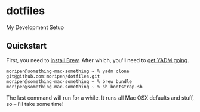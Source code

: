 # dotfiles

My Development Setup

## Quickstart

First, you need to [install Brew](https://brew.sh). After which, you'll need to [get YADM going](https://yadm.io/docs/install).

```shell
moripen@something-mac-something ~ % yadm clone git@github.com:moripen/dotfiles.git
moripen@something-mac-something ~ % brew bundle
moripen@something-mac-something ~ % sh bootstrap.sh
```

The last command will run for a while. It runs all Mac OSX defaults and stuff, so – i'll take some time!

